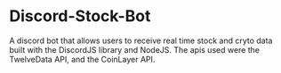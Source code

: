 # Discord-Stock-Bot
A discord bot that allows users to receive real time stock and cryto data built with the DiscordJS library and NodeJS. The apis used were the TwelveData API, and the CoinLayer API.
